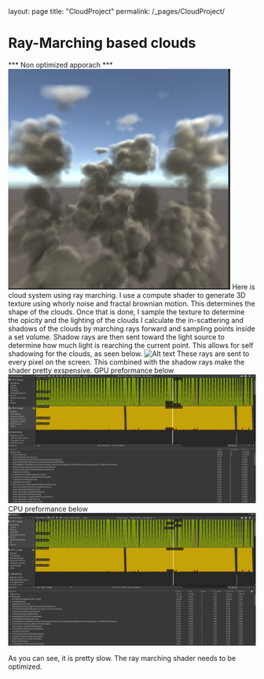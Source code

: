 layout: page
title: "CloudProject"
permalink: /_pages/CloudProject/

# Ray-Marching based clouds
*** Non optimized apporach ***
![Alt text](../Screenshot%202023-05-03%20215210.png)
Here is cloud system using ray marching. I use a compute shader to generate 3D texture using whorly noise and fractal brownian motion.
This determines the shape of the clouds. Once that is done, I sample the texture to determine the opicity and the lighting of the clouds
I calculate the in-scattering and shadows of the clouds by marching rays forward and sampling points inside a set volume. Shadow rays
are then sent toward the light source to determine how much light is rearching the current point. This allows for self shadowing
for the clouds, as seen below.
![Alt text](../CloudRotateClip.gif)
These rays are sent to every pixel on the screen. This combined with the shadow rays make the shader pretty exspensive.
GPU preformance below
![Alt text](../Current%20Preformance%20GPU.jpg)
CPU preformance below
![Alt text](../Current%20Preformance.jpg)

As you can see, it is pretty slow. The ray marching shader needs to be optimized.